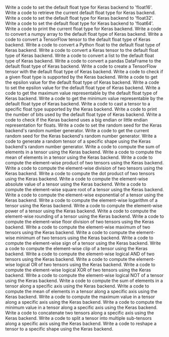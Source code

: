 Write a code to set the default float type for Keras backend to 'float16'.
Write a code to retrieve the current default float type for Keras backend.
Write a code to set the default float type for Keras backend to 'float32'.
Write a code to set the default float type for Keras backend to 'float64'.
Write a code to print the current float type for Keras backend.
Write a code to convert a numpy array to the default float type of Keras backend.
Write a code to convert a TensorFlow tensor to the default float type of Keras backend.
Write a code to convert a Python float to the default float type of Keras backend.
Write a code to convert a Keras tensor to the default float type of Keras backend.
Write a code to convert a list to the default float type of Keras backend.
Write a code to convert a pandas DataFrame to the default float type of Keras backend.
Write a code to create a TensorFlow tensor with the default float type of Keras backend.
Write a code to check if a given float type is supported by the Keras backend.
Write a code to get the epsilon value for the default float type of Keras backend.
Write a code to set the epsilon value for the default float type of Keras backend.
Write a code to get the maximum value representable by the default float type of Keras backend.
Write a code to get the minimum value representable by the default float type of Keras backend.
Write a code to cast a tensor to a specific float type supported by the Keras backend.
Write a code to print the number of bits used by the default float type of Keras backend.
Write a code to check if the Keras backend uses a big endian or little endian representation for floats.
Write a code to set the random seed for the Keras backend's random number generator.
Write a code to get the current random seed for the Keras backend's random number generator.
Write a code to generate a random tensor of a specific shape using the Keras backend's random number generator.
Write a code to compute the sum of elements in a tensor using the Keras backend.
Write a code to compute the mean of elements in a tensor using the Keras backend.
Write a code to compute the element-wise product of two tensors using the Keras backend.
Write a code to compute the element-wise division of two tensors using the Keras backend.
Write a code to compute the dot product of two tensors using the Keras backend.
Write a code to compute the element-wise absolute value of a tensor using the Keras backend.
Write a code to compute the element-wise square root of a tensor using the Keras backend.
Write a code to compute the element-wise exponential of a tensor using the Keras backend.
Write a code to compute the element-wise logarithm of a tensor using the Keras backend.
Write a code to compute the element-wise power of a tensor using the Keras backend.
Write a code to compute the element-wise rounding of a tensor using the Keras backend.
Write a code to compute the element-wise floor division of two tensors using the Keras backend.
Write a code to compute the element-wise maximum of two tensors using the Keras backend.
Write a code to compute the element-wise minimum of two tensors using the Keras backend.
Write a code to compute the element-wise sign of a tensor using the Keras backend.
Write a code to compute the element-wise clip of a tensor using the Keras backend.
Write a code to compute the element-wise logical AND of two tensors using the Keras backend.
Write a code to compute the element-wise logical OR of two tensors using the Keras backend.
Write a code to compute the element-wise logical XOR of two tensors using the Keras backend.
Write a code to compute the element-wise logical NOT of a tensor using the Keras backend.
Write a code to compute the sum of elements in a tensor along a specific axis using the Keras backend.
Write a code to compute the mean of elements in a tensor along a specific axis using the Keras backend.
Write a code to compute the maximum value in a tensor along a specific axis using the Keras backend.
Write a code to compute the minimum value in a tensor along a specific axis using the Keras backend.
Write a code to concatenate two tensors along a specific axis using the Keras backend.
Write a code to split a tensor into multiple sub-tensors along a specific axis using the Keras backend.
Write a code to reshape a tensor to a specific shape using the Keras backend.